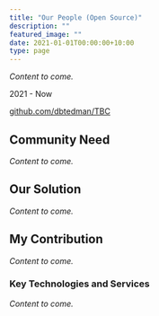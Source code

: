 ```yaml
---
title: "Our People (Open Source)"
description: ""
featured_image: ""
date: 2021-01-01T00:00:00+10:00
type: page
---
```


_Content to come._

2021 - Now

[github.com/dbtedman/TBC](https://github.com/dbtedman/TBC)

## Community Need

_Content to come._

## Our Solution

_Content to come._

## My Contribution

_Content to come._

### Key Technologies and Services

_Content to come._

